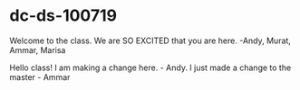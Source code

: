 # dc-ds-100719

Welcome to the class. We are SO EXCITED that you are here. -Andy, Murat, Ammar, Marisa

Hello class! I am making a change here. - Andy. I just made a change to the master - Ammar

